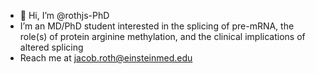 - 👋 Hi, I’m @rothjs-PhD
- I’m an MD/PhD student interested in the splicing of pre-mRNA, the role(s) of protein arginine methylation, and the clinical implications of altered splicing
- Reach me at jacob.roth@einsteinmed.edu

<!---
rothjs-PhD/rothjs-PhD is a ✨ special ✨ repository because its `README.md` (this file) appears on your GitHub profile.
You can click the Preview link to take a look at your changes.
--->

